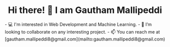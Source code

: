 <h1 align="center">Hi there! 👋 I am Gautham Mallipeddi</h1>
- 💻 I'm interested in Web Development and Machine Learning.
- 👯 I’m looking to collaborate on any interesting project.
- 📫 You can reach me at [gautham.mallipeddi8@gmail.com](mailto:gautham.mallipeddi8@gmail.com)

<!--
**gautham-8/gautham-8** is a ✨ _special_ ✨ repository because its `README.md` (this file) appears on your GitHub profile.

Here are some ideas to get you started:

- 🔭 I’m currently working on ...
- 🌱 I’m currently learning ...
- 👯 I’m looking to collaborate on ...
- 🤔 I’m looking for help with ...
- 💬 Ask me about ...
- 📫 How to reach me: ...
- 😄 Pronouns: ...
- ⚡ Fun fact: ...
-->
